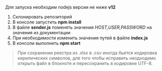 Для запуска необходим nodejs версии не ниже **v12**

1. Склонировать репозиторий
2. В консоле запустить **npm install**
3. В файле **sender.js** поменять значения *HOST,USER,PASSWORD* на значения из документации
4. При необходимости изменить значения путей в файле **index.js**
5. В консоли выполнить **npm start**

> При сохранении реестра из .xlsx в .csv иногда бьется кодировка кирилических символов, для того чтобы исправить неодходимо открыть файл в блокноте и пересохранить в кодировке UTF-8.
